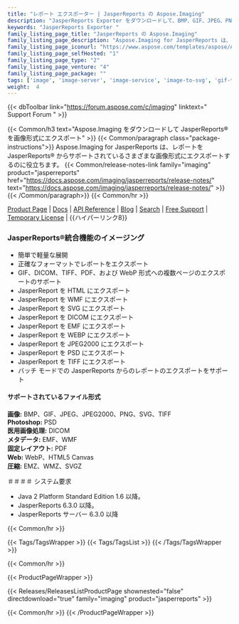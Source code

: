 ```yaml
---
title: "レポート エクスポーター | JasperReports の Aspose.Imaging"
description: "JasperReports Exporter をダウンロードして、BMP、GIF、JPEG、PNG、TIFF、PDF、Html5 キャンバスなどのさまざまな形式のさまざまな画像に対応します。"
keywords: "JasperReports Exporter "
family_listing_page_title: "JasperReports の Aspose.Imaging"
family_listing_page_description: "Aspose.Imaging for JasperReports は、レポートを JasperReports から BMP、GIF、JPEG、PNG、TIFF、PDF、Html5 キャンバスなどのさまざまな形式にエクスポートできる市場で唯一のソリューションです。最高精度のすべてのレポート機能を画像ファイルに変換できます。"
family_listing_page_iconurl: "https://www.aspose.com/templates/aspose/App_Themes/V3/images/imaging/272x272/aspose_imaging-for-jasperreports.png"
family_listing_page_selfHosted: "1"
family_listing_page_type: "2"
family_listing_page_venture: "4"
family_listing_page_package: ""
tags: ['image', 'image-server', 'image-service', 'image-to-svg', 'gif-to-tiff', 'png-to-pdf', 'svg-to-bmp', 'svg-to-png']
weight:  4
---
```


{{< dbToolbar link="https://forum.aspose.com/c/imaging" linktext=" Support Forum " >}}

{{< Common/h3 text="Aspose.Imaging をダウンロードして JasperReports® を画像形式にエクスポート"  >}}
{{< Common/paragraph class="package-instructions">}}
Aspose.Imaging for JasperReports は、レポートを JasperReports® からサポートされているさまざまな画像形式にエクスポートするのに役立ちます。
{{< Common/release-notes-link family="imaging" product="jasperreports" href="https://docs.aspose.com/imaging/jasperreports/release-notes/" text="https://docs.aspose.com/imaging/jasperreports/release-notes/"  >}}
{{< /Common/paragraph>}}
{{< Common/hr >}}

[Product Page](https://products.aspose.com/imaging/jasperreports/) | [Docs](https://docs.aspose.com/imaging/jasperreports/) | [API Reference](https://reference.aspose.com/imaging/) | [Blog](https://blog.aspose.com/category/imaging/) | [Search](https://search.aspose.com/) | [Free Support](https://forum.aspose.com/c/imaging) | [Temporary License](https://purchase.aspose.com/temporary-license) | {{ハイパーリンク8}}

### JasperReports®統合機能のイメージング

- 簡単で軽量な展開
- 正確なフォーマットでレポートをエクスポート
- GIF、DICOM、TIFF、PDF、および WebP 形式への複数ページのエクスポートのサポート
- JasperReport を HTML にエクスポート
- JasperReport を WMF にエクスポート
- JasperReport を SVG にエクスポート
- JasperReport を DICOM にエクスポート
- JasperReport を EMF にエクスポート
- JasperReport を WEBP にエクスポート
- JasperReport を JPEG2000 にエクスポート
- JasperReport を PSD にエクスポート
- JasperReport を TIFF にエクスポート
- バッチ モードでの JasperReports からのレポートのエクスポートをサポート

#### サポートされているファイル形式

**画像:** BMP、GIF、JPEG、JPEG2000、PNG、SVG、TIFF\
**Photoshop:** PSD\
**医用画像処理:** DICOM\
**メタデータ:** EMF、WMF\
**固定レイアウト:** PDF\
**Web:** WebP、HTML5 Canvas\
**圧縮:** EMZ、WMZ、SVGZ


＃＃＃＃ システム要求

- Java 2 Platform Standard Edition 1.6 以降。
- JasperReports 6.3.0 以降。
- JasperReports サーバー 6.3.0 以降

{{< Common/hr >}}

{{< Tags/TagsWrapper >}}
 {{< Tags/TagsList >}}
{{< /Tags/TagsWrapper >}}

{{< Common/hr >}}

{{< ProductPageWrapper >}}
<!-- ReleasesListProductPage-->
   {{< Releases/ReleasesListProductPage shownested="false"  directdownload="true" family="imaging" product="jasperreports" >}}
<!-- /ReleasesListProductPage-->
{{< Common/hr >}}
{{< /ProductPageWrapper >}}

